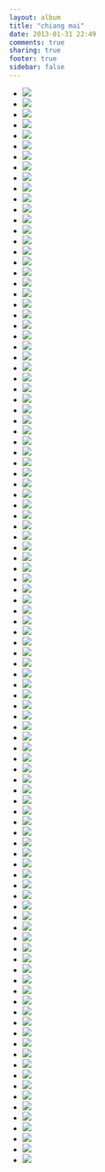 ```yaml
---
layout: album
title: "chiang mai"
date: 2013-01-31 22:49
comments: true
sharing: true
footer: true
sidebar: false
---
```

<div>
<ul class="album-thumbs">
<li>
<a class="fancybox" rel="group" href="//static.robinclowers.com:80/chiang mai/P1120661.JPG"><img src="//static.robinclowers.com:80/chiang mai/thumbs/P1120661.JPG"></img></a>
</li>
<li>
<a class="fancybox" rel="group" href="//static.robinclowers.com:80/chiang mai/P1120662.JPG"><img src="//static.robinclowers.com:80/chiang mai/thumbs/P1120662.JPG"></img></a>
</li>
<li>
<a class="fancybox" rel="group" href="//static.robinclowers.com:80/chiang mai/P1120663.JPG"><img src="//static.robinclowers.com:80/chiang mai/thumbs/P1120663.JPG"></img></a>
</li>
<li>
<a class="fancybox" rel="group" href="//static.robinclowers.com:80/chiang mai/P1120664.JPG"><img src="//static.robinclowers.com:80/chiang mai/thumbs/P1120664.JPG"></img></a>
</li>
<li>
<a class="fancybox" rel="group" href="//static.robinclowers.com:80/chiang mai/P1120665.JPG"><img src="//static.robinclowers.com:80/chiang mai/thumbs/P1120665.JPG"></img></a>
</li>
<li>
<a class="fancybox" rel="group" href="//static.robinclowers.com:80/chiang mai/P1120666.JPG"><img src="//static.robinclowers.com:80/chiang mai/thumbs/P1120666.JPG"></img></a>
</li>
<li>
<a class="fancybox" rel="group" href="//static.robinclowers.com:80/chiang mai/P1120667.JPG"><img src="//static.robinclowers.com:80/chiang mai/thumbs/P1120667.JPG"></img></a>
</li>
<li>
<a class="fancybox" rel="group" href="//static.robinclowers.com:80/chiang mai/P1120668.JPG"><img src="//static.robinclowers.com:80/chiang mai/thumbs/P1120668.JPG"></img></a>
</li>
<li>
<a class="fancybox" rel="group" href="//static.robinclowers.com:80/chiang mai/P1120669.JPG"><img src="//static.robinclowers.com:80/chiang mai/thumbs/P1120669.JPG"></img></a>
</li>
<li>
<a class="fancybox" rel="group" href="//static.robinclowers.com:80/chiang mai/P1120670.JPG"><img src="//static.robinclowers.com:80/chiang mai/thumbs/P1120670.JPG"></img></a>
</li>
<li>
<a class="fancybox" rel="group" href="//static.robinclowers.com:80/chiang mai/P1120671.JPG"><img src="//static.robinclowers.com:80/chiang mai/thumbs/P1120671.JPG"></img></a>
</li>
<li>
<a class="fancybox" rel="group" href="//static.robinclowers.com:80/chiang mai/P1120672.JPG"><img src="//static.robinclowers.com:80/chiang mai/thumbs/P1120672.JPG"></img></a>
</li>
<li>
<a class="fancybox" rel="group" href="//static.robinclowers.com:80/chiang mai/P1120673.JPG"><img src="//static.robinclowers.com:80/chiang mai/thumbs/P1120673.JPG"></img></a>
</li>
<li>
<a class="fancybox" rel="group" href="//static.robinclowers.com:80/chiang mai/P1120674.JPG"><img src="//static.robinclowers.com:80/chiang mai/thumbs/P1120674.JPG"></img></a>
</li>
<li>
<a class="fancybox" rel="group" href="//static.robinclowers.com:80/chiang mai/P1120677.JPG"><img src="//static.robinclowers.com:80/chiang mai/thumbs/P1120677.JPG"></img></a>
</li>
<li>
<a class="fancybox" rel="group" href="//static.robinclowers.com:80/chiang mai/P1120679.JPG"><img src="//static.robinclowers.com:80/chiang mai/thumbs/P1120679.JPG"></img></a>
</li>
<li>
<a class="fancybox" rel="group" href="//static.robinclowers.com:80/chiang mai/P1120683.JPG"><img src="//static.robinclowers.com:80/chiang mai/thumbs/P1120683.JPG"></img></a>
</li>
<li>
<a class="fancybox" rel="group" href="//static.robinclowers.com:80/chiang mai/P1120684.JPG"><img src="//static.robinclowers.com:80/chiang mai/thumbs/P1120684.JPG"></img></a>
</li>
<li>
<a class="fancybox" rel="group" href="//static.robinclowers.com:80/chiang mai/P1120685.JPG"><img src="//static.robinclowers.com:80/chiang mai/thumbs/P1120685.JPG"></img></a>
</li>
<li>
<a class="fancybox" rel="group" href="//static.robinclowers.com:80/chiang mai/P1120686.JPG"><img src="//static.robinclowers.com:80/chiang mai/thumbs/P1120686.JPG"></img></a>
</li>
<li>
<a class="fancybox" rel="group" href="//static.robinclowers.com:80/chiang mai/P1120687.JPG"><img src="//static.robinclowers.com:80/chiang mai/thumbs/P1120687.JPG"></img></a>
</li>
<li>
<a class="fancybox" rel="group" href="//static.robinclowers.com:80/chiang mai/P1120688.JPG"><img src="//static.robinclowers.com:80/chiang mai/thumbs/P1120688.JPG"></img></a>
</li>
<li>
<a class="fancybox" rel="group" href="//static.robinclowers.com:80/chiang mai/P1120689.JPG"><img src="//static.robinclowers.com:80/chiang mai/thumbs/P1120689.JPG"></img></a>
</li>
<li>
<a class="fancybox" rel="group" href="//static.robinclowers.com:80/chiang mai/P1120690.JPG"><img src="//static.robinclowers.com:80/chiang mai/thumbs/P1120690.JPG"></img></a>
</li>
<li>
<a class="fancybox" rel="group" href="//static.robinclowers.com:80/chiang mai/P1120691.JPG"><img src="//static.robinclowers.com:80/chiang mai/thumbs/P1120691.JPG"></img></a>
</li>
<li>
<a class="fancybox" rel="group" href="//static.robinclowers.com:80/chiang mai/P1120692.JPG"><img src="//static.robinclowers.com:80/chiang mai/thumbs/P1120692.JPG"></img></a>
</li>
<li>
<a class="fancybox" rel="group" href="//static.robinclowers.com:80/chiang mai/P1120693.JPG"><img src="//static.robinclowers.com:80/chiang mai/thumbs/P1120693.JPG"></img></a>
</li>
<li>
<a class="fancybox" rel="group" href="//static.robinclowers.com:80/chiang mai/P1120694.JPG"><img src="//static.robinclowers.com:80/chiang mai/thumbs/P1120694.JPG"></img></a>
</li>
<li>
<a class="fancybox" rel="group" href="//static.robinclowers.com:80/chiang mai/P1120695.JPG"><img src="//static.robinclowers.com:80/chiang mai/thumbs/P1120695.JPG"></img></a>
</li>
<li>
<a class="fancybox" rel="group" href="//static.robinclowers.com:80/chiang mai/P1120696.JPG"><img src="//static.robinclowers.com:80/chiang mai/thumbs/P1120696.JPG"></img></a>
</li>
<li>
<a class="fancybox" rel="group" href="//static.robinclowers.com:80/chiang mai/P1120697.JPG"><img src="//static.robinclowers.com:80/chiang mai/thumbs/P1120697.JPG"></img></a>
</li>
<li>
<a class="fancybox" rel="group" href="//static.robinclowers.com:80/chiang mai/P1120698.JPG"><img src="//static.robinclowers.com:80/chiang mai/thumbs/P1120698.JPG"></img></a>
</li>
<li>
<a class="fancybox" rel="group" href="//static.robinclowers.com:80/chiang mai/P1120699.JPG"><img src="//static.robinclowers.com:80/chiang mai/thumbs/P1120699.JPG"></img></a>
</li>
<li>
<a class="fancybox" rel="group" href="//static.robinclowers.com:80/chiang mai/P1120700.JPG"><img src="//static.robinclowers.com:80/chiang mai/thumbs/P1120700.JPG"></img></a>
</li>
<li>
<a class="fancybox" rel="group" href="//static.robinclowers.com:80/chiang mai/P1120701.JPG"><img src="//static.robinclowers.com:80/chiang mai/thumbs/P1120701.JPG"></img></a>
</li>
<li>
<a class="fancybox" rel="group" href="//static.robinclowers.com:80/chiang mai/P1120702.JPG"><img src="//static.robinclowers.com:80/chiang mai/thumbs/P1120702.JPG"></img></a>
</li>
<li>
<a class="fancybox" rel="group" href="//static.robinclowers.com:80/chiang mai/P1120703.JPG"><img src="//static.robinclowers.com:80/chiang mai/thumbs/P1120703.JPG"></img></a>
</li>
<li>
<a class="fancybox" rel="group" href="//static.robinclowers.com:80/chiang mai/P1120704.JPG"><img src="//static.robinclowers.com:80/chiang mai/thumbs/P1120704.JPG"></img></a>
</li>
<li>
<a class="fancybox" rel="group" href="//static.robinclowers.com:80/chiang mai/P1120705.JPG"><img src="//static.robinclowers.com:80/chiang mai/thumbs/P1120705.JPG"></img></a>
</li>
<li>
<a class="fancybox" rel="group" href="//static.robinclowers.com:80/chiang mai/P1120706.JPG"><img src="//static.robinclowers.com:80/chiang mai/thumbs/P1120706.JPG"></img></a>
</li>
<li>
<a class="fancybox" rel="group" href="//static.robinclowers.com:80/chiang mai/P1120707.JPG"><img src="//static.robinclowers.com:80/chiang mai/thumbs/P1120707.JPG"></img></a>
</li>
<li>
<a class="fancybox" rel="group" href="//static.robinclowers.com:80/chiang mai/P1120708.JPG"><img src="//static.robinclowers.com:80/chiang mai/thumbs/P1120708.JPG"></img></a>
</li>
<li>
<a class="fancybox" rel="group" href="//static.robinclowers.com:80/chiang mai/P1120709.JPG"><img src="//static.robinclowers.com:80/chiang mai/thumbs/P1120709.JPG"></img></a>
</li>
<li>
<a class="fancybox" rel="group" href="//static.robinclowers.com:80/chiang mai/P1120710.JPG"><img src="//static.robinclowers.com:80/chiang mai/thumbs/P1120710.JPG"></img></a>
</li>
<li>
<a class="fancybox" rel="group" href="//static.robinclowers.com:80/chiang mai/P1120711.JPG"><img src="//static.robinclowers.com:80/chiang mai/thumbs/P1120711.JPG"></img></a>
</li>
<li>
<a class="fancybox" rel="group" href="//static.robinclowers.com:80/chiang mai/P1120712.JPG"><img src="//static.robinclowers.com:80/chiang mai/thumbs/P1120712.JPG"></img></a>
</li>
<li>
<a class="fancybox" rel="group" href="//static.robinclowers.com:80/chiang mai/P1120713.JPG"><img src="//static.robinclowers.com:80/chiang mai/thumbs/P1120713.JPG"></img></a>
</li>
<li>
<a class="fancybox" rel="group" href="//static.robinclowers.com:80/chiang mai/P1120714.JPG"><img src="//static.robinclowers.com:80/chiang mai/thumbs/P1120714.JPG"></img></a>
</li>
<li>
<a class="fancybox" rel="group" href="//static.robinclowers.com:80/chiang mai/P1120715.JPG"><img src="//static.robinclowers.com:80/chiang mai/thumbs/P1120715.JPG"></img></a>
</li>
<li>
<a class="fancybox" rel="group" href="//static.robinclowers.com:80/chiang mai/P1120716.JPG"><img src="//static.robinclowers.com:80/chiang mai/thumbs/P1120716.JPG"></img></a>
</li>
<li>
<a class="fancybox" rel="group" href="//static.robinclowers.com:80/chiang mai/P1120717.JPG"><img src="//static.robinclowers.com:80/chiang mai/thumbs/P1120717.JPG"></img></a>
</li>
<li>
<a class="fancybox" rel="group" href="//static.robinclowers.com:80/chiang mai/P1120718.JPG"><img src="//static.robinclowers.com:80/chiang mai/thumbs/P1120718.JPG"></img></a>
</li>
<li>
<a class="fancybox" rel="group" href="//static.robinclowers.com:80/chiang mai/P1120719.JPG"><img src="//static.robinclowers.com:80/chiang mai/thumbs/P1120719.JPG"></img></a>
</li>
<li>
<a class="fancybox" rel="group" href="//static.robinclowers.com:80/chiang mai/P1120720.JPG"><img src="//static.robinclowers.com:80/chiang mai/thumbs/P1120720.JPG"></img></a>
</li>
<li>
<a class="fancybox" rel="group" href="//static.robinclowers.com:80/chiang mai/P1120721.JPG"><img src="//static.robinclowers.com:80/chiang mai/thumbs/P1120721.JPG"></img></a>
</li>
<li>
<a class="fancybox" rel="group" href="//static.robinclowers.com:80/chiang mai/P1120722.JPG"><img src="//static.robinclowers.com:80/chiang mai/thumbs/P1120722.JPG"></img></a>
</li>
<li>
<a class="fancybox" rel="group" href="//static.robinclowers.com:80/chiang mai/P1120723.JPG"><img src="//static.robinclowers.com:80/chiang mai/thumbs/P1120723.JPG"></img></a>
</li>
<li>
<a class="fancybox" rel="group" href="//static.robinclowers.com:80/chiang mai/P1120724.JPG"><img src="//static.robinclowers.com:80/chiang mai/thumbs/P1120724.JPG"></img></a>
</li>
<li>
<a class="fancybox" rel="group" href="//static.robinclowers.com:80/chiang mai/P1120725.JPG"><img src="//static.robinclowers.com:80/chiang mai/thumbs/P1120725.JPG"></img></a>
</li>
<li>
<a class="fancybox" rel="group" href="//static.robinclowers.com:80/chiang mai/P1120726.JPG"><img src="//static.robinclowers.com:80/chiang mai/thumbs/P1120726.JPG"></img></a>
</li>
<li>
<a class="fancybox" rel="group" href="//static.robinclowers.com:80/chiang mai/P1120727.JPG"><img src="//static.robinclowers.com:80/chiang mai/thumbs/P1120727.JPG"></img></a>
</li>
<li>
<a class="fancybox" rel="group" href="//static.robinclowers.com:80/chiang mai/P1120728.JPG"><img src="//static.robinclowers.com:80/chiang mai/thumbs/P1120728.JPG"></img></a>
</li>
<li>
<a class="fancybox" rel="group" href="//static.robinclowers.com:80/chiang mai/P1120729.JPG"><img src="//static.robinclowers.com:80/chiang mai/thumbs/P1120729.JPG"></img></a>
</li>
<li>
<a class="fancybox" rel="group" href="//static.robinclowers.com:80/chiang mai/P1120730.JPG"><img src="//static.robinclowers.com:80/chiang mai/thumbs/P1120730.JPG"></img></a>
</li>
<li>
<a class="fancybox" rel="group" href="//static.robinclowers.com:80/chiang mai/P1120731.JPG"><img src="//static.robinclowers.com:80/chiang mai/thumbs/P1120731.JPG"></img></a>
</li>
<li>
<a class="fancybox" rel="group" href="//static.robinclowers.com:80/chiang mai/P1120732.JPG"><img src="//static.robinclowers.com:80/chiang mai/thumbs/P1120732.JPG"></img></a>
</li>
<li>
<a class="fancybox" rel="group" href="//static.robinclowers.com:80/chiang mai/P1120733.JPG"><img src="//static.robinclowers.com:80/chiang mai/thumbs/P1120733.JPG"></img></a>
</li>
<li>
<a class="fancybox" rel="group" href="//static.robinclowers.com:80/chiang mai/P1120734.JPG"><img src="//static.robinclowers.com:80/chiang mai/thumbs/P1120734.JPG"></img></a>
</li>
<li>
<a class="fancybox" rel="group" href="//static.robinclowers.com:80/chiang mai/P1120735.JPG"><img src="//static.robinclowers.com:80/chiang mai/thumbs/P1120735.JPG"></img></a>
</li>
<li>
<a class="fancybox" rel="group" href="//static.robinclowers.com:80/chiang mai/P1120736.JPG"><img src="//static.robinclowers.com:80/chiang mai/thumbs/P1120736.JPG"></img></a>
</li>
<li>
<a class="fancybox" rel="group" href="//static.robinclowers.com:80/chiang mai/P1120737.JPG"><img src="//static.robinclowers.com:80/chiang mai/thumbs/P1120737.JPG"></img></a>
</li>
<li>
<a class="fancybox" rel="group" href="//static.robinclowers.com:80/chiang mai/P1120738.JPG"><img src="//static.robinclowers.com:80/chiang mai/thumbs/P1120738.JPG"></img></a>
</li>
<li>
<a class="fancybox" rel="group" href="//static.robinclowers.com:80/chiang mai/P1120739.JPG"><img src="//static.robinclowers.com:80/chiang mai/thumbs/P1120739.JPG"></img></a>
</li>
<li>
<a class="fancybox" rel="group" href="//static.robinclowers.com:80/chiang mai/P1120740.JPG"><img src="//static.robinclowers.com:80/chiang mai/thumbs/P1120740.JPG"></img></a>
</li>
<li>
<a class="fancybox" rel="group" href="//static.robinclowers.com:80/chiang mai/P1120741.JPG"><img src="//static.robinclowers.com:80/chiang mai/thumbs/P1120741.JPG"></img></a>
</li>
<li>
<a class="fancybox" rel="group" href="//static.robinclowers.com:80/chiang mai/P1120742.JPG"><img src="//static.robinclowers.com:80/chiang mai/thumbs/P1120742.JPG"></img></a>
</li>
<li>
<a class="fancybox" rel="group" href="//static.robinclowers.com:80/chiang mai/P1120743.JPG"><img src="//static.robinclowers.com:80/chiang mai/thumbs/P1120743.JPG"></img></a>
</li>
<li>
<a class="fancybox" rel="group" href="//static.robinclowers.com:80/chiang mai/P1120744.JPG"><img src="//static.robinclowers.com:80/chiang mai/thumbs/P1120744.JPG"></img></a>
</li>
<li>
<a class="fancybox" rel="group" href="//static.robinclowers.com:80/chiang mai/P1120745.JPG"><img src="//static.robinclowers.com:80/chiang mai/thumbs/P1120745.JPG"></img></a>
</li>
<li>
<a class="fancybox" rel="group" href="//static.robinclowers.com:80/chiang mai/P1120746.JPG"><img src="//static.robinclowers.com:80/chiang mai/thumbs/P1120746.JPG"></img></a>
</li>
<li>
<a class="fancybox" rel="group" href="//static.robinclowers.com:80/chiang mai/P1120747.JPG"><img src="//static.robinclowers.com:80/chiang mai/thumbs/P1120747.JPG"></img></a>
</li>
<li>
<a class="fancybox" rel="group" href="//static.robinclowers.com:80/chiang mai/P1120748.JPG"><img src="//static.robinclowers.com:80/chiang mai/thumbs/P1120748.JPG"></img></a>
</li>
<li>
<a class="fancybox" rel="group" href="//static.robinclowers.com:80/chiang mai/P1120749.JPG"><img src="//static.robinclowers.com:80/chiang mai/thumbs/P1120749.JPG"></img></a>
</li>
<li>
<a class="fancybox" rel="group" href="//static.robinclowers.com:80/chiang mai/P1120750.JPG"><img src="//static.robinclowers.com:80/chiang mai/thumbs/P1120750.JPG"></img></a>
</li>
<li>
<a class="fancybox" rel="group" href="//static.robinclowers.com:80/chiang mai/P1120751.JPG"><img src="//static.robinclowers.com:80/chiang mai/thumbs/P1120751.JPG"></img></a>
</li>
<li>
<a class="fancybox" rel="group" href="//static.robinclowers.com:80/chiang mai/P1120752.JPG"><img src="//static.robinclowers.com:80/chiang mai/thumbs/P1120752.JPG"></img></a>
</li>
<li>
<a class="fancybox" rel="group" href="//static.robinclowers.com:80/chiang mai/P1120753.JPG"><img src="//static.robinclowers.com:80/chiang mai/thumbs/P1120753.JPG"></img></a>
</li>
<li>
<a class="fancybox" rel="group" href="//static.robinclowers.com:80/chiang mai/P1120754.JPG"><img src="//static.robinclowers.com:80/chiang mai/thumbs/P1120754.JPG"></img></a>
</li>
<li>
<a class="fancybox" rel="group" href="//static.robinclowers.com:80/chiang mai/P1120755.JPG"><img src="//static.robinclowers.com:80/chiang mai/thumbs/P1120755.JPG"></img></a>
</li>
<li>
<a class="fancybox" rel="group" href="//static.robinclowers.com:80/chiang mai/P1120756.JPG"><img src="//static.robinclowers.com:80/chiang mai/thumbs/P1120756.JPG"></img></a>
</li>
<li>
<a class="fancybox" rel="group" href="//static.robinclowers.com:80/chiang mai/P1120758.JPG"><img src="//static.robinclowers.com:80/chiang mai/thumbs/P1120758.JPG"></img></a>
</li>
<li>
<a class="fancybox" rel="group" href="//static.robinclowers.com:80/chiang mai/P1120759.JPG"><img src="//static.robinclowers.com:80/chiang mai/thumbs/P1120759.JPG"></img></a>
</li>
<li>
<a class="fancybox" rel="group" href="//static.robinclowers.com:80/chiang mai/P1120760.JPG"><img src="//static.robinclowers.com:80/chiang mai/thumbs/P1120760.JPG"></img></a>
</li>
<li>
<a class="fancybox" rel="group" href="//static.robinclowers.com:80/chiang mai/P1120761.JPG"><img src="//static.robinclowers.com:80/chiang mai/thumbs/P1120761.JPG"></img></a>
</li>
<li>
<a class="fancybox" rel="group" href="//static.robinclowers.com:80/chiang mai/P1120762.JPG"><img src="//static.robinclowers.com:80/chiang mai/thumbs/P1120762.JPG"></img></a>
</li>
<li>
<a class="fancybox" rel="group" href="//static.robinclowers.com:80/chiang mai/P1120763.JPG"><img src="//static.robinclowers.com:80/chiang mai/thumbs/P1120763.JPG"></img></a>
</li>
<li>
<a class="fancybox" rel="group" href="//static.robinclowers.com:80/chiang mai/P1120764.JPG"><img src="//static.robinclowers.com:80/chiang mai/thumbs/P1120764.JPG"></img></a>
</li>
<li>
<a class="fancybox" rel="group" href="//static.robinclowers.com:80/chiang mai/P1120765.JPG"><img src="//static.robinclowers.com:80/chiang mai/thumbs/P1120765.JPG"></img></a>
</li>
<li>
<a class="fancybox" rel="group" href="//static.robinclowers.com:80/chiang mai/P1120766.JPG"><img src="//static.robinclowers.com:80/chiang mai/thumbs/P1120766.JPG"></img></a>
</li>
<li>
<a class="fancybox" rel="group" href="//static.robinclowers.com:80/chiang mai/P1120767.JPG"><img src="//static.robinclowers.com:80/chiang mai/thumbs/P1120767.JPG"></img></a>
</li>
<li>
<a class="fancybox" rel="group" href="//static.robinclowers.com:80/chiang mai/P1120768.JPG"><img src="//static.robinclowers.com:80/chiang mai/thumbs/P1120768.JPG"></img></a>
</li>
<li>
<a class="fancybox" rel="group" href="//static.robinclowers.com:80/chiang mai/P1120769.JPG"><img src="//static.robinclowers.com:80/chiang mai/thumbs/P1120769.JPG"></img></a>
</li>
</ul>
</div>

